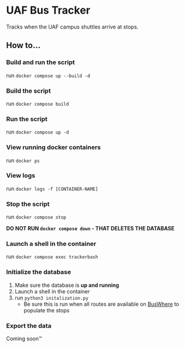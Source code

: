 # UAF Bus Tracker
Tracks when the UAF campus shuttles arrive at stops.

## How to...

### Build and run the script
run `docker compose up --build -d`

### Build the script
run `docker compose build`

### Run the script
run `docker compose up -d`

### View running docker containers
run `docker ps`

### View logs
run `docker logs -f [CONTAINER-NAME]`

### Stop the script
run `docker compose stop`

**DO NOT RUN `docker compose down` - THAT DELETES THE DATABASE**

### Launch a shell in the container
run `docker compose exec trackerbash`

### Initialize the database
1. Make sure the database is **up and running**
2. Launch a shell in the container
3. run `python3 initalization.py`
    * Be sure this is run when all routes are available on [BusWhere](https://buswhere.com/uaf/) to populate the stops

### Export the data
Coming soon:tm: